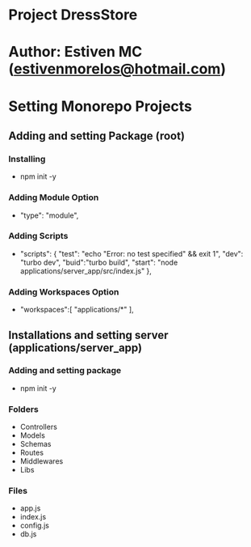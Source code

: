 # Project DressStore

# Author: Estiven MC (estivenmorelos@hotmail.com)

# Setting Monorepo Projects
## Adding and setting Package (root)
### Installing
- npm init -y
### Adding Module Option
- "type": "module",
### Adding Scripts 
- "scripts": {
    "test": "echo \"Error: no test specified\" && exit 1",
    "dev": "turbo dev",
    "buid":"turbo build",
    "start": "node applications/server_app/src/index.js"
  },
### Adding Workspaces Option
-  "workspaces":[
    "applications/*"
  ],

## Installations and setting server (applications/server_app)
### Adding and setting package
- npm init -y

### Folders
- Controllers
- Models
- Schemas
- Routes
- Middlewares
- Libs

### Files
- app.js
- index.js
- config.js
- db.js



